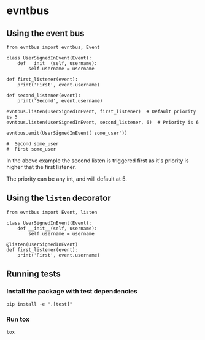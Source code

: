 # evntbus

## Using the event bus
```
from evntbus import evntbus, Event

class UserSignedInEvent(Event):
    def __init__(self, username):
        self.username = username

def first_listener(event):
    print('First', event.username)

def second_listener(event):
    print('Second', event.username)

evntbus.listen(UserSignedInEvent, first_listener)  # Default priority is 5
evntbus.listen(UserSignedInEvent, second_listener, 6)  # Priority is 6

evntbus.emit(UserSignedInEvent('some_user'))

#  Second some_user
#  First some_user
```

In the above example the second listen is triggered first as it's priority is higher that the first listener.

The priority can be any int, and will default at 5.

## Using the `listen` decorator

```
from evntbus import Event, listen

class UserSignedInEvent(Event):
    def __init__(self, username):
        self.username = username

@listen(UserSignedInEvent)
def first_listener(event):
    print('First', event.username)
```

## Running tests
### Install the package with test dependencies
`pip install -e ".[test]"`

### Run tox
`tox`